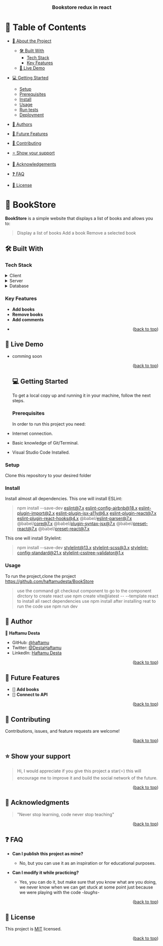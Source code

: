 <a name="readme-top"></a>

<div align="center">
  <h3><b>Bookstore  redux in react</b></h3>
</div>

# 📗 Table of Contents

- [📖 About the Project](#about-project)
  - [🛠 Built With](#built-with)
    - [Tech Stack](#tech-stack)
    - [Key Features](#key-features)
  - [🚀 Live Demo](#live-demo)
- [💻 Getting Started](#getting-started)
  - [Setup](#setup)
  - [Prerequisites](#prerequisites)
  - [Install](#install)
  - [Usage](#usage)
  - [Run tests](#run-tests)
  - [Deployment](#triangular_flag_on_post-deployment)
- [👥 Authors](#authors)
- [🔭 Future Features](#future-features)

- [🤝 Contributing](#contributing)
- [⭐️ Show your support](#support)
- [🙏 Acknowledgements](#acknowledgements)
- [❓ FAQ](#faq)
- [📝 License](#license)

# 📖 BookStore <a name="about-project"></a>

**BookStore** is a simple website that displays a list of books and allows you to:

> Display a list of books
> Add a book
> Remove a selected book

## 🛠 Built With <a name="built-with"></a>

### Tech Stack <a name="tech-stack"></a>

<details>
  <summary>Client</summary>
  <ul>
  <li><a href="#">HTML</a></li>
  <li><a href="#">CSS</a></li>
    <li><a href="#">React vite</a></li>
  </ul>
</details>
<details>
  <summary>Server</summary>
  <ul>
    <li><a href="NA">NA</a></li>
  </ul>
</details>
<details>
  <summary>Database</summary>
  <ul>
    <li><a href="NA">NA</a></li>
  </ul>
</details>

### Key Features <a name="key-features"></a>

- **Add books**
- **Remove books**
- **Add comments**
- <p align="right">
  (<a href="#readme-top">back to top</a>)</p>

## 🚀 Live Demo <a name="live-demo"></a>

- comming soon

  <p align="right">(<a href="#readme-top">back to top</a>)</p>

  ## 💻 Getting Started <a name="getting-started"></a>

  To get a local copy up and running it in your machine, follow the next steps.

  ### Prerequisites

  In order to run this project you need:

- Internet connection.
- Basic knowledge of Git/Terminal.
- Visual Studio Code Installed.

### Setup

Clone this repository to your desired folder

### Install

Install almost all dependencies.
This one will install ESLint:

> npm install --save-dev eslint@7.x eslint-config-airbnb@18.x eslint-plugin-import@2.x eslint-plugin-jsx-a11y@6.x eslint-plugin-react@7.x eslint-plugin-react-hooks@4.x @babel/eslint-parser@7.x @babel/core@7.x @babel/plugin-syntax-jsx@7.x @babel/preset-react@7.x @babel/preset-react@7.x

This one will install Stylelint:

> npm install --save-dev stylelint@13.x stylelint-scss@3.x stylelint-config-standard@21.x stylelint-csstree-validator@1.x

### Usage

To run the project,clone the project https://github.com/haftamudesta/BookStore

> use the command git checkout component to go to the component dirctory
> to create react use npm create vite@latest -- --template react
> to install all raect dependencies use npm install after installing reat
> to run the code use npm run dev

## 👥 Author <a name="author"></a>

👤 **Haftamu Desta**

- GitHub: [@haftamu](https://github.com/haftamudesta)
- Twitter: [@DestaHaftamu](https://twitter.com/DestaHftamu?t=NQ4ovkdWbsfsjh62NFEXFg&s=09)
- LinkedIn: [Haftamu Desta](https://www.linkedin.com/in/haftamu-desta-795791a1/)

<p align="right">(<a href="#readme-top">back to top</a>)</p>

## 🔭 Future Features <a name="future-features"></a>

- [] **Add books**
- [] **Connect to API**

<p align="right">(<a href="#readme-top">back to top</a>)</p>

## 🤝 Contributing <a name="contributing"></a>

Contributions, issues, and feature requests are welcome!

<p align="right">(<a href="#readme-top">back to top</a>)</p>

## ⭐️ Show your support <a name="support"></a>

> Hi, I would appreciate if you give this project a star(⭐️) this will encourage me to improve it and build the social network of the future.

<p align="right">(<a href="#readme-top">back to top</a>)</p>

## 🙏 Acknowledgments <a name="acknowledgements"></a>

> "Never stop learning, code never stop teaching"

<p align="right">(<a href="#readme-top">back to top</a>)</p>

## ❓ FAQ <a name="faq"></a>

- **Can I publish this project as mine?**

  - No, but you can use it as an inspiration or for educational purposes.

- **Can I modify it while practicing?**

  - Yes, you can do it, but make sure that you know what are you doing, we never know when we can get stuck at some point just because we were playing with the code _-laughs-_

  <p align="right">(<a href="#readme-top">back to top</a>)</p>

## 📝 License <a name="license"></a>

This project is [MIT](./LICENSE.md) licensed.

<p align="right">(<a href="#readme-top">back to top</a>)</p>
